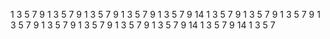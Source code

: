 1
3
5
7
9
1
3
5
7
9
1
3
5
7
9
1
3
5
7
9
1
3
5
7
9
14
1
3
5
7
9
1
3
5
7
9
1
3
5
7
9
1
3
5
7
9
1
3
5
7
9
1
3
5
7
9
1
3
5
7
9
1
3
5
7
9
14
1
3
5
7
9
14
1
3
5
7
